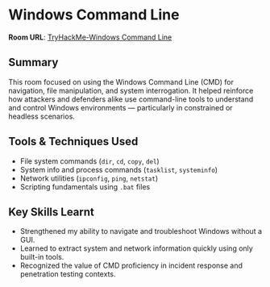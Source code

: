 # Windows Command Line

**Room URL**: [TryHackMe-Windows Command Line](https://tryhackme.com/room/windowscommandline)

## Summary  
This room focused on using the Windows Command Line (CMD) for navigation, file manipulation, and system interrogation. It helped reinforce how attackers and defenders alike use command-line tools to understand and control Windows environments — particularly in constrained or headless scenarios.

## Tools & Techniques Used  
- File system commands (`dir`, `cd`, `copy`, `del`)  
- System info and process commands (`tasklist`, `systeminfo`)  
- Network utilities (`ipconfig`, `ping`, `netstat`)  
- Scripting fundamentals using `.bat` files  

## Key Skills Learnt 
- Strengthened my ability to navigate and troubleshoot Windows without a GUI.  
- Learned to extract system and network information quickly using only built-in tools.  
- Recognized the value of CMD proficiency in incident response and penetration testing contexts.
